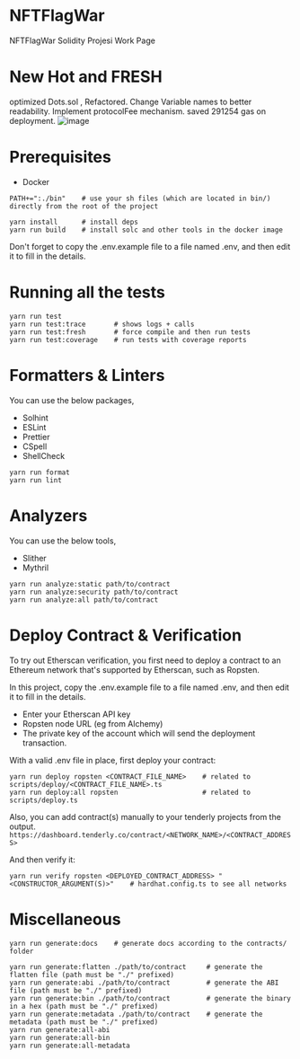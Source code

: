 # NFTFlagWar
NFTFlagWar Solidity Projesi Work Page
<h1>New Hot and FRESH</h1>

optimized Dots.sol , Refactored. Change Variable names to better readability. 
Implement protocolFee mechanism.
saved 291254 gas on deployment.
![image](https://user-images.githubusercontent.com/45846424/205387746-95c57f52-3850-436e-894e-ea48ccf51839.png)

# Prerequisites

- Docker

```shell
PATH+=":./bin"    # use your sh files (which are located in bin/) directly from the root of the project
```

```shell
yarn install      # install deps
yarn run build    # install solc and other tools in the docker image
```

Don't forget to copy the .env.example file to a file named .env, and then edit it to fill in the details.

# Running all the tests

```shell
yarn run test
yarn run test:trace       # shows logs + calls
yarn run test:fresh       # force compile and then run tests
yarn run test:coverage    # run tests with coverage reports
```

# Formatters & Linters

You can use the below packages,

- Solhint
- ESLint
- Prettier
- CSpell
- ShellCheck

```shell
yarn run format
yarn run lint
```

# Analyzers

You can use the below tools,

- Slither
- Mythril

```shell
yarn run analyze:static path/to/contract
yarn run analyze:security path/to/contract
yarn run analyze:all path/to/contract
```

# Deploy Contract & Verification

To try out Etherscan verification, you first need to deploy a contract to an Ethereum network that's supported by Etherscan, such as Ropsten.

In this project, copy the .env.example file to a file named .env, and then edit it to fill in the details.

- Enter your Etherscan API key
- Ropsten node URL (eg from Alchemy)
- The private key of the account which will send the deployment transaction.

With a valid .env file in place, first deploy your contract:

```shell
yarn run deploy ropsten <CONTRACT_FILE_NAME>    # related to scripts/deploy/<CONTRACT_FILE_NAME>.ts
yarn run deploy:all ropsten                     # related to scripts/deploy.ts
```

Also, you can add contract(s) manually to your tenderly projects from the output.
`https://dashboard.tenderly.co/contract/<NETWORK_NAME>/<CONTRACT_ADDRESS>`

And then verify it:

```shell
yarn run verify ropsten <DEPLOYED_CONTRACT_ADDRESS> "<CONSTRUCTOR_ARGUMENT(S)>"    # hardhat.config.ts to see all networks
```

# Miscellaneous

```shell
yarn run generate:docs    # generate docs according to the contracts/ folder
```

```shell
yarn run generate:flatten ./path/to/contract     # generate the flatten file (path must be "./" prefixed)
yarn run generate:abi ./path/to/contract         # generate the ABI file (path must be "./" prefixed)
yarn run generate:bin ./path/to/contract         # generate the binary in a hex (path must be "./" prefixed)
yarn run generate:metadata ./path/to/contract    # generate the metadata (path must be "./" prefixed)
yarn run generate:all-abi
yarn run generate:all-bin
yarn run generate:all-metadata
